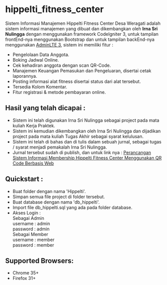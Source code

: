 # hippelti_fitness_center
Sistem Informasi Manajemen Hippelti Fitness Center Desa Weragati adalah sistem informasi manajemen yang dibuat dan dikembangkan oleh <b>Irna Sri Nulingga</b> dengan menggunakan framework CodeIgniter 3, untuk tampilan frontEnd-nya menggunakan Bootstrap dan untuk tampilan backEnd-nya menggunakan [AdminLTE 3](https://github.com/ColorlibHQ/AdminLTE), sistem ini memiliki fitur  : <br>
- Pengelolaan Data Anggota.
- Boking Jadwal Online.
- Cek kehadiran anggota dengan scan QR-Code.
- Manajemen Keuangan Pemasukan dan Pengeluaran, disertai cetak laporannya.
- Posting informasi alat fitness disertai status dari alat tersebut.
- Tersedia Kolom Komentar.
- Fitur registrasi & metode pembayaran online.

## Hasil yang telah dicapai : 
- Sistem ini telah digunakan Irna Sri Nulingga sebagai project pada mata kuliah Kerja Praktek.
- Sistem ini kemudian dikembangkan oleh Irna Sri Nulingga dan dijadikan project pada mata kuliah Tugas Akhir sebagai syarat kelulusan. 
- Sistem ini telah di bahas dan di tulis dalam sebuah jurnal, sebagai tugas / syarat menjadi pemakalah Irna Sri Nulingga.
- Jurnal tersebut sudah di publish, dan untuk link nya :  [Perancangan Sistem Informasi Membership Hippelti Fitness Center Menggunakan QR Code Berbasis Web](http://ojs.udb.ac.id/index.php/Senatib/article/download/1807/1424)

## Quickstart :
- Buat folder dengan nama 'Hippelti'.
- Simpan semua file project di folder tersebut.
- Buat database dengan nama 'db_hippelti'.
- Import file db_hippelti.sql yang ada pada folder database.
- Akses Login : <br>
		Sebagai Admin <br>
			username : admin <br>
			password : admin <br>
		Sebagai Member <br>
			username : member <br>
			password : member <br>

## Supported Browsers:
- Chrome 35+
- Firefox 31+
